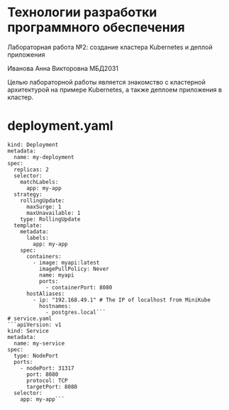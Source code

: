 # Технологии разработки программного обеспечения

Лабораторная работа №2: создание кластера Kubernetes и деплой приложения

Иванова Анна Викторовна МБД2031

Целью лабораторной работы является знакомство с кластерной архитектурой на примере Kubernetes, а также деплоем приложения в кластер.

# deployment.yaml
```apiVersion: apps/v1
kind: Deployment
metadata:
  name: my-deployment
spec:
  replicas: 2
  selector:
    matchLabels:
      app: my-app
  strategy:
    rollingUpdate:
      maxSurge: 1
      maxUnavailable: 1
    type: RollingUpdate
  template:
    metadata:
      labels:
        app: my-app
    spec:
      containers:
        - image: myapi:latest
          imagePullPolicy: Never
          name: myapi
          ports:
            - containerPort: 8080
      hostAliases:
        - ip: "192.168.49.1" # The IP of localhost from MiniKube
          hostnames:
            - postgres.local```
# service.yaml
```apiVersion: v1
kind: Service
metadata:
  name: my-service
spec:
  type: NodePort
  ports:
    - nodePort: 31317
      port: 8080
      protocol: TCP
      targetPort: 8080
  selector:
    app: my-app```
